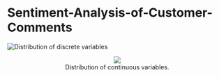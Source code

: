 # Sentiment-Analysis-of-Customer-Comments



![Distribution of discrete variables](https://user-images.githubusercontent.com/53469433/152709955-ef5239ee-d020-420f-841d-84d51f9ae9cc.png)

<figure align="center">
  <img
  src="https://user-images.githubusercontent.com/53469433/152629921-8e77ad4f-bfc8-45e7-9abe-556da4d197fc.png"
  >
  <figcaption>Distribution of continuous variables.</figcaption>
</figure>
